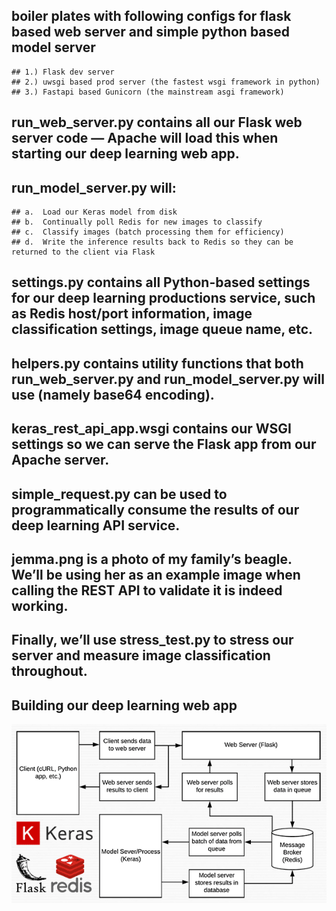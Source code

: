## boiler plates with following configs for flask based web server and simple python based model server

    ## 1.) Flask dev server
    ## 2.) uwsgi based prod server (the fastest wsgi framework in python)
    ## 3.) Fastapi based Gunicorn (the mainstream asgi framework)

## run_web_server.py contains all our Flask web server code — Apache will load this when starting our deep learning web app.
## run_model_server.py will:
    ## a.  Load our Keras model from disk
    ## b.  Continually poll Redis for new images to classify
    ## c.  Classify images (batch processing them for efficiency)
    ## d.  Write the inference results back to Redis so they can be returned to the client via Flask
## settings.py contains all Python-based settings for our deep learning productions service, such as Redis host/port information, image classification settings, image queue name, etc.
## helpers.py contains utility functions that both run_web_server.py and run_model_server.py will use (namely base64 encoding).
## keras_rest_api_app.wsgi contains our WSGI settings so we can serve the Flask app from our Apache server.
## simple_request.py can be used to programmatically consume the results of our deep learning API service.
## jemma.png is a photo of my family’s beagle. We’ll be using her as an example image when calling the REST API to validate it is indeed working.
## Finally, we’ll use stress_test.py to stress our server and measure image classification throughout.
## Building our deep learning web app
![image info](./keras_api_header.png)